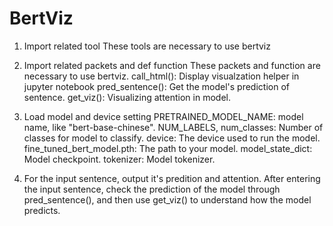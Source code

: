 # BertViz
1. Import related tool
These tools are necessary to use bertviz

2. Import related packets and def function
These packets and function are necessary to use bertviz.
call_html(): Display visualzation helper in jupyter notebook
pred_sentence(): Get the model's prediction of sentence.
get_viz(): Visualizing attention in model.

3. Load model and device setting
PRETRAINED_MODEL_NAME: model name, like "bert-base-chinese".
NUM_LABELS, num_classes: Number of classes for model to classify.
device: The device used to run the model.
fine_tuned_bert_model.pth: The path to your model.
model_state_dict: Model checkpoint.
tokenizer: Model tokenizer.

4. For the input sentence, output it's predition and attention.
After entering the input sentence, check the prediction of the model through pred_sentence(), and then use get_viz() to understand how the model predicts.